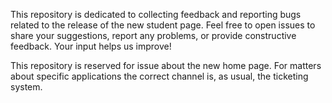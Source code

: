 This repository is dedicated to collecting feedback and reporting bugs related to the release of the new student page. Feel free to open issues to share your suggestions, report any problems, or provide constructive feedback. Your input helps us improve!

This repository is reserved for issue about the new home page.
For matters about specific applications the correct channel is, as usual, the ticketing system.
